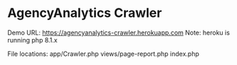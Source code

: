 # AgencyAnalytics Crawler

Demo URL: https://agencyanalytics-crawler.herokuapp.com
Note: heroku is running php 8.1.x

File locations: 
app/Crawler.php
views/page-report.php
index.php